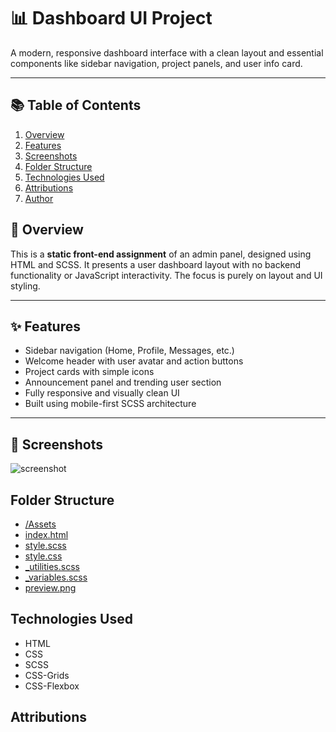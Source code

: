 # 📊 Dashboard UI Project

A modern, responsive dashboard interface with a clean layout and essential components like sidebar navigation, project panels, and user info card.

---

## 📚 Table of Contents

1. [Overview](#overview)
2. [Features](#features)
3. [Screenshots](#screenshots)
4. [Folder Structure](#folder-structure)
5. [Technologies Used](#technologies-used)
6. [Attributions](#attributions)
7. [Author](#author)

## 📝 Overview

This is a **static front-end assignment** of an admin panel, designed using HTML and SCSS. It presents a user dashboard layout with no backend functionality or JavaScript interactivity. The focus is purely on layout and UI styling.

---

## ✨ Features

- Sidebar navigation (Home, Profile, Messages, etc.)
- Welcome header with user avatar and action buttons
- Project cards with simple icons
- Announcement panel and trending user section
- Fully responsive and visually clean UI
- Built using mobile-first SCSS architecture

---

## 📸 Screenshots
![screenshot]("./preview.png")

## Folder Structure

- [/Assets]("/Assets")
- [index.html]("index.html")
- [style.scss]("style.scss)
- [style.css]("style.css)
- [_utilities.scss]("_utilities.scss")
- [_variables.scss]("_variables.scss")
- [preview.png]("preview.png")

## Technologies Used

- HTML
- CSS
- SCSS
- CSS-Grids
- CSS-Flexbox

## Attributions


